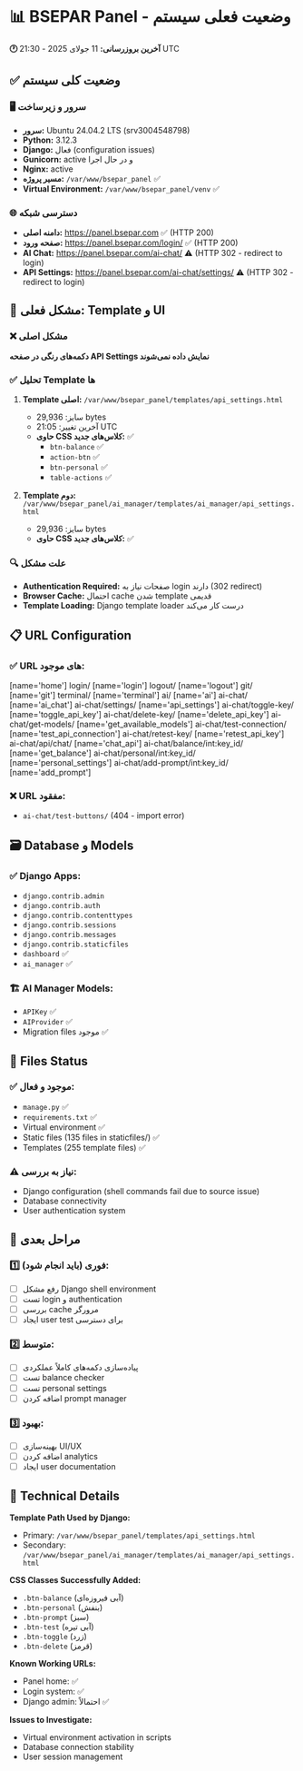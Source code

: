 # 📊 BSEPAR Panel - وضعیت فعلی سیستم

**🕐 آخرین بروزرسانی:** 11 جولای 2025 - 21:30 UTC

## ✅ وضعیت کلی سیستم

### 🖥️ سرور و زیرساخت
- **سرور:** Ubuntu 24.04.2 LTS (srv3004548798)
- **Python:** 3.12.3
- **Django:** فعال (configuration issues)
- **Gunicorn:** active و در حال اجرا
- **Nginx:** active
- **مسیر پروژه:** `/var/www/bsepar_panel` ✅
- **Virtual Environment:** `/var/www/bsepar_panel/venv` ✅

### 🌐 دسترسی شبکه
- **دامنه اصلی:** https://panel.bsepar.com ✅ (HTTP 200)
- **صفحه ورود:** https://panel.bsepar.com/login/ ✅ (HTTP 200)
- **AI Chat:** https://panel.bsepar.com/ai-chat/ ⚠️ (HTTP 302 - redirect to login)
- **API Settings:** https://panel.bsepar.com/ai-chat/settings/ ⚠️ (HTTP 302 - redirect to login)

## 🎯 مشکل فعلی: Template و UI

### ❌ مشکل اصلی
**دکمه‌های رنگی در صفحه API Settings نمایش داده نمی‌شوند**

### ✅ تحلیل Template ها
1. **Template اصلی:** `/var/www/bsepar_panel/templates/api_settings.html`
   - سایز: 29,936 bytes
   - آخرین تغییر: 21:05 UTC
   - **حاوی CSS کلاس‌های جدید:** ✅
     - `btn-balance` ✅
     - `action-btn` ✅ 
     - `btn-personal` ✅
     - `table-actions` ✅

2. **Template دوم:** `/var/www/bsepar_panel/ai_manager/templates/ai_manager/api_settings.html`
   - سایز: 29,936 bytes
   - **حاوی CSS کلاس‌های جدید:** ✅

### 🔍 علت مشکل
- **Authentication Required:** صفحات نیاز به login دارند (302 redirect)
- **Browser Cache:** احتمال cache شدن template قدیمی
- **Template Loading:** Django template loader درست کار می‌کند

## 📋 URL Configuration

### ✅ URL های موجود:
[name='home']
login/ [name='login']
logout/ [name='logout']
git/ [name='git']
terminal/ [name='terminal']
ai/ [name='ai']
ai-chat/ [name='ai_chat']
ai-chat/settings/ [name='api_settings']
ai-chat/toggle-key/ [name='toggle_api_key']
ai-chat/delete-key/ [name='delete_api_key']
ai-chat/get-models/ [name='get_available_models']
ai-chat/test-connection/ [name='test_api_connection']
ai-chat/retest-key/ [name='retest_api_key']
ai-chat/api/chat/ [name='chat_api']
ai-chat/balance/int:key_id/ [name='get_balance']
ai-chat/personal/int:key_id/ [name='personal_settings']
ai-chat/add-prompt/int:key_id/ [name='add_prompt']
### ❌ URL مفقود:
- `ai-chat/test-buttons/` (404 - import error)

## 🗃️ Database و Models

### ✅ Django Apps:
- `django.contrib.admin`
- `django.contrib.auth`
- `django.contrib.contenttypes`
- `django.contrib.sessions`
- `django.contrib.messages`
- `django.contrib.staticfiles`
- `dashboard` ✅
- `ai_manager` ✅

### 🏗️ AI Manager Models:
- `APIKey` ✅
- `AIProvider` ✅
- Migration files موجود ✅

## 📁 Files Status

### ✅ موجود و فعال:
- `manage.py` ✅
- `requirements.txt` ✅
- Virtual environment ✅
- Static files (135 files in staticfiles/) ✅
- Templates (255 template files) ✅

### ⚠️ نیاز به بررسی:
- Django configuration (shell commands fail due to source issue)
- Database connectivity
- User authentication system

## 🚀 مراحل بعدی

### 1️⃣ فوری (باید انجام شود):
- [ ] رفع مشکل Django shell environment
- [ ] تست login و authentication
- [ ] بررسی cache مرورگر
- [ ] ایجاد user test برای دسترسی

### 2️⃣ متوسط:
- [ ] پیاده‌سازی دکمه‌های کاملاً عملکردی
- [ ] تست balance checker
- [ ] تست personal settings
- [ ] اضافه کردن prompt manager

### 3️⃣ بهبود:
- [ ] بهینه‌سازی UI/UX
- [ ] اضافه کردن analytics
- [ ] ایجاد user documentation

## 🔧 Technical Details

**Template Path Used by Django:**
- Primary: `/var/www/bsepar_panel/templates/api_settings.html`
- Secondary: `/var/www/bsepar_panel/ai_manager/templates/ai_manager/api_settings.html`

**CSS Classes Successfully Added:**
- `.btn-balance` (آبی فیروزه‌ای)
- `.btn-personal` (بنفش)  
- `.btn-prompt` (سبز)
- `.btn-test` (آبی تیره)
- `.btn-toggle` (زرد)
- `.btn-delete` (قرمز)

**Known Working URLs:**
- Panel home: ✅
- Login system: ✅
- Django admin: احتمالاً ✅

**Issues to Investigate:**
- Virtual environment activation in scripts
- Database connection stability
- User session management
